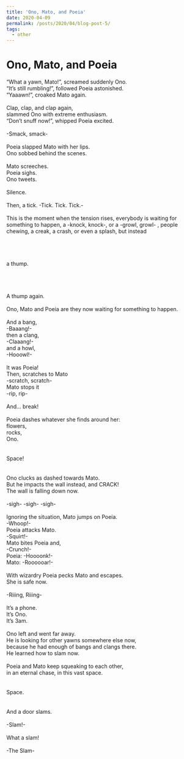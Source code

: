 ```yaml
---
title: 'Ono, Mato, and Poeia'
date: 2020-04-09
permalink: /posts/2020/04/blog-post-5/
tags:
  - other
---
```


Ono, Mato, and Poeia
======

“What a yawn, Mato!”, screamed suddenly Ono.
<br />
“It’s still rumbling!”, followed Poeia astonished.
<br />
“Yaaawn!”, croaked Mato again. 
<br />
<br />
Clap, clap, and clap again,
<br />
slammed Ono with extreme enthusiasm.
<br />
“Don’t snuff now!”, whipped Poeia excited.
<br />
<br />
-Smack, smack-
<br />
<br />
Poeia slapped Mato with her lips.
<br />
Ono sobbed behind the scenes.
<br />
<br />
Mato screeches.
<br />
Poeia sighs.
<br />
Ono tweets.
<br />
<br />
Silence.
<br />
<br />
Then, a tick. -Tick. Tick. Tick.-
<br />
<br />
This is the moment when the tension rises, everybody is waiting for something to happen, a -knock, knock-, or a -growl, growl- , people chewing, a creak, a crash, or even a splash, but instead
<br />
<br />
<br />
<br />
<br />
a thump. 
<br />
<br />
<br />
<br />
<br />
A thump again. 
<br />
<br />
Ono, Mato and Poeia are they now waiting for something to happen.
<br />
<br />
And a bang,
<br />
-Baaang!-
<br />
then a clang,
<br />
-Claaang!-
<br />
and a howl,
<br />
-Hooowl!- 
<br />
<br />
It was Poeia!
<br />
Then, scratches to Mato
<br />
-scratch, scratch-
<br />
Mato stops it
<br />
-rip, rip- 
<br />
<br />
And… break!
<br />
<br />
Poeia dashes whatever she finds around her:
<br />
flowers,
<br />
rocks,
<br />
Ono.
<br />
<br />
<br />
Space!
<br />
<br />
<br />
Ono clucks as dashed towards Mato.
<br />
But he impacts the wall instead, and CRACK!
<br />
The wall is falling down now. 
<br />
<br />
-sigh- 
-sigh-
-sigh- 
<br />
<br />
Ignoring the situation, Mato jumps on Poeia.
<br />
-Whoop!-
<br />
Poeia attacks Mato.
<br />
-Squirt!-
<br />
Mato bites Poeia and, 
<br />
-Crunch!- 
<br />
Poeia: -Hoooonk!-
<br />
Mato: -Roooooar!-
<br />
<br />
With wizardry Poeia pecks Mato and escapes. 
<br />
She is safe now.
<br />
<br />
-Riiing, Riiing- 
<br />
<br />
It’s a phone. 
<br />
It’s Ono.
<br />
It’s 3am. 
<br />
<br />
Ono left and went far away.
<br />
He is looking for other yawns somewhere else now,
<br />
because he had enough of bangs and clangs there.
<br />
He learned how to slam now.
<br />
<br />
Poeia and Mato keep squeaking to each other,
<br />
in an eternal chase, in this vast space.
<br />
<br />
<br />
Space.
<br />
<br />
<br />
And a door slams. 
<br />
<br />
-Slam!- 
<br />
<br />
What a slam!
<br />
<br />
-The Slam-
